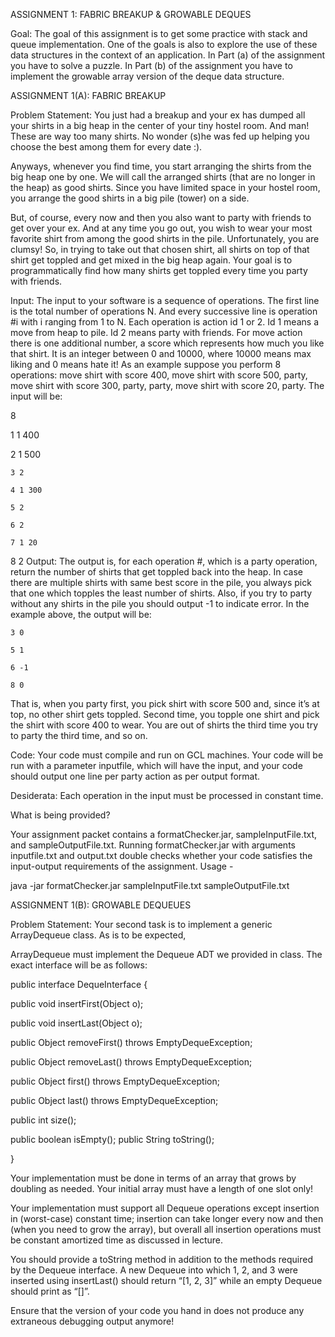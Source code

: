 ASSIGNMENT 1: FABRIC BREAKUP & GROWABLE DEQUES



Goal: The goal of this assignment is to get some practice with stack and queue implementation. One of the goals is also to explore the use of these data structures in the context of an application. In Part (a) of the assignment you have to solve a puzzle. In Part (b) of the assignment you have to implement the growable array version of the deque data structure.





ASSIGNMENT 1(A): FABRIC BREAKUP



Problem Statement: You just had a breakup and your ex has dumped all your shirts in a big heap in the center of your tiny hostel room. And man! These are way too many shirts. No wonder (s)he was fed up helping you choose the best among them for every date :).

Anyways, whenever you find time, you start arranging the shirts from the big heap one by one. We will call the arranged shirts (that are no longer in the heap) as good shirts. Since you have limited space in your hostel room, you arrange the good shirts in a big pile (tower) on a side.

But, of course, every now and then you also want to party with friends to get over your ex. And at any time you go out, you wish to wear your most favorite shirt from among the good shirts in the pile. Unfortunately, you are clumsy! So, in trying to take out that chosen shirt, all shirts on top of that shirt get toppled and get mixed in the big heap again. Your goal is to programmatically find how many shirts get toppled every time you party with friends.

Input: The input to your software is a sequence of operations. The first line is the total number of operations N. And every successive line is operation #i with i ranging from 1 to N. Each operation is action id 1 or 2. Id 1 means a move from heap to pile. Id 2 means party with friends. For move action there is one additional number, a score which represents how much you like that shirt. It is an integer between 0 and 10000, where 10000 means max liking and 0 means hate it! As an example suppose you perform 8 operations: move shirt with score 400, move shirt with score 500, party, move shirt with score 300, party, party, move shirt with score 20, party. The input will be:

8

1 1 400

2 1 500

    3 2

    4 1 300

    5 2

    6 2

    7 1 20

8 2
Output: The output is, for each operation #, which is a party operation, return the number of shirts that get toppled back into the heap. In case there are multiple shirts with same best score in the pile, you always pick that one which topples the least number of shirts. Also, if you try to party without any shirts in the pile you should output -1 to indicate error. In the example above, the output will be:

    3 0

    5 1

    6 -1

    8 0

That is, when you party first, you pick shirt with score 500 and, since it’s at top, no other shirt gets toppled. Second time, you topple one shirt and pick the shirt with score 400 to wear. You are out of shirts the third time you try to party the third time, and so on.

Code: Your code must compile and run on GCL machines. Your code will be run with a parameter inputfile, which will have the input, and your code should output one line per party action as per output format.

Desiderata: Each operation in the input must be processed in constant time.

What is being provided?

Your assignment packet contains a formatChecker.jar, sampleInputFile.txt, and sampleOutputFile.txt. Running formatChecker.jar with arguments inputfile.txt and output.txt double checks whether your code satisfies the input-output requirements of the assignment. Usage -

java -jar formatChecker.jar sampleInputFile.txt sampleOutputFile.txt





ASSIGNMENT 1(B): GROWABLE DEQUEUES


Problem Statement: Your second task is to implement a generic ArrayDequeue class. As is to be expected,

ArrayDequeue must implement the Dequeue ADT we provided in class. The exact interface will be as follows:

public interface DequeInterface {

public void insertFirst(Object o);

public void insertLast(Object o);

public Object removeFirst() throws EmptyDequeException;

public Object removeLast() throws EmptyDequeException;

public Object first() throws EmptyDequeException;

public Object last() throws EmptyDequeException;

public int size();

public boolean isEmpty();
public String toString();

}

Your implementation must be done in terms of an array that grows by doubling as needed. Your initial array must have a length of one slot only!

Your implementation must support all Dequeue operations except insertion in (worst-case) constant time; insertion can take longer every now and then (when you need to grow the array), but overall all insertion operations must be constant amortized time as discussed in lecture.

You should provide a toString method in addition to the methods required by the Dequeue interface. A new Dequeue into which 1, 2, and 3 were inserted using insertLast() should return “[1, 2, 3]” while an empty Dequeue should print as “[]”.

Ensure that the version of your code you hand in does not produce any extraneous debugging output anymore!
